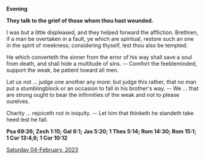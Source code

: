 **Evening**

**They talk to the grief of those whom thou hast wounded.**
 
I was but a little displeased, and they helped forward the affliction. Brethren, if a man be overtaken in a fault, ye which are spiritual, restore such an one in the spirit of meekness; considering thyself, lest thou also be tempted.
 
He which converteth the sinner from the error of his way shall save a soul from death, and shall hide a multitude of sins. -- Comfort the feebleminded, support the weak, be patient toward all men.
 
Let us not ... judge one another any more: but judge this rather, that no man put a stumblingblock or an occasion to fall in his brother's way. -- We ... that are strong ought to bear the infirmities of the weak and not to please ourelves.
 
Charity ... rejoiceth not in iniquity. -- Let him that thinketh he standeth take heed lest he fall.  

**Psa 69:26; Zech 1:15; Gal 6:1; Jas 5:20; 1 Thes 5:14; Rom 14:30; Rom 15:1; 1 Cor 13:4,6; 1 Cor 10:12**

[Saturday 04-February, 2023](https://t.me/daily_light)
